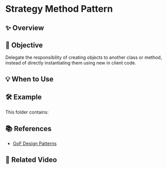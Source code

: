 # Strategy Method Pattern

## ✨ Overview

## 🎯 Objective

Delegate the responsibility of creating objects to another class or method, instead of directly instantiating them using new in client code.

## 💡 When to Use


## 🛠 Example

This folder contains:

## 📚 References

- [GoF Design Patterns](https://en.wikipedia.org/wiki/Strategy_pattern)
## 🎥 Related Video


